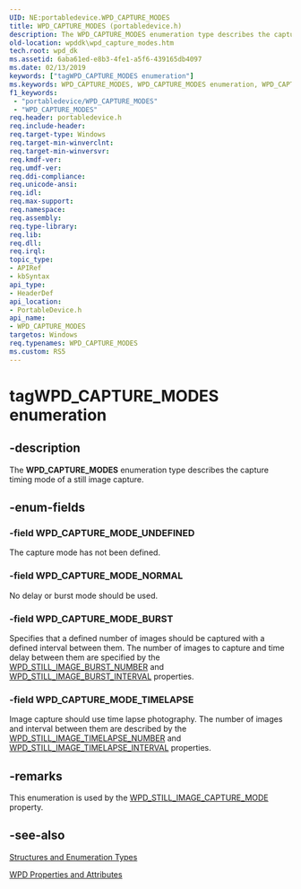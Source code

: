 ```yaml
---
UID: NE:portabledevice.WPD_CAPTURE_MODES
title: WPD_CAPTURE_MODES (portabledevice.h)
description: The WPD_CAPTURE_MODES enumeration type describes the capture timing mode of a still image capture.
old-location: wpddk\wpd_capture_modes.htm
tech.root: wpd_dk
ms.assetid: 6aba61ed-e8b3-4fe1-a5f6-439165db4097
ms.date: 02/13/2019
keywords: ["tagWPD_CAPTURE_MODES enumeration"]
ms.keywords: WPD_CAPTURE_MODES, WPD_CAPTURE_MODES enumeration, WPD_CAPTURE_MODE_BURST, WPD_CAPTURE_MODE_NORMAL, WPD_CAPTURE_MODE_TIMELAPSE, WPD_CAPTURE_MODE_UNDEFINED, enumeration, portabledevice/WPD_CAPTURE_MODES, portabledevice/WPD_CAPTURE_MODE_BURST, portabledevice/WPD_CAPTURE_MODE_NORMAL, portabledevice/WPD_CAPTURE_MODE_TIMELAPSE, portabledevice/WPD_CAPTURE_MODE_UNDEFINED, tagWPD_CAPTURE_MODES, wpddk.wpd_capture_modes
f1_keywords:
 - "portabledevice/WPD_CAPTURE_MODES"
 - "WPD_CAPTURE_MODES"
req.header: portabledevice.h
req.include-header: 
req.target-type: Windows
req.target-min-winverclnt: 
req.target-min-winversvr: 
req.kmdf-ver: 
req.umdf-ver: 
req.ddi-compliance: 
req.unicode-ansi: 
req.idl: 
req.max-support: 
req.namespace: 
req.assembly: 
req.type-library: 
req.lib: 
req.dll: 
req.irql: 
topic_type:
- APIRef
- kbSyntax
api_type:
- HeaderDef
api_location:
- PortableDevice.h
api_name:
- WPD_CAPTURE_MODES
targetos: Windows
req.typenames: WPD_CAPTURE_MODES
ms.custom: RS5
---
```


# tagWPD_CAPTURE_MODES enumeration


## -description



The <b>WPD_CAPTURE_MODES</b> enumeration type describes the capture timing mode of a still image capture.




## -enum-fields




### -field WPD_CAPTURE_MODE_UNDEFINED

The capture mode has not been defined.


### -field WPD_CAPTURE_MODE_NORMAL

No delay or burst mode should be used.


### -field WPD_CAPTURE_MODE_BURST

Specifies that a defined number of images should be captured with a defined interval between them. The number of images to capture and time delay between them are specified by the <a href="https://docs.microsoft.com/windows/desktop/wpd_sdk/still-image-properties">WPD_STILL_IMAGE_BURST_NUMBER</a> and <a href="https://docs.microsoft.com/windows/desktop/wpd_sdk/still-image-properties">WPD_STILL_IMAGE_BURST_INTERVAL</a> properties.


### -field WPD_CAPTURE_MODE_TIMELAPSE

Image capture should use time lapse photography. The number of images and interval between them are described by the <a href="https://docs.microsoft.com/windows/desktop/wpd_sdk/still-image-properties">WPD_STILL_IMAGE_TIMELAPSE_NUMBER</a> and <a href="https://docs.microsoft.com/windows/desktop/wpd_sdk/still-image-properties">WPD_STILL_IMAGE_TIMELAPSE_INTERVAL</a> properties.


## -remarks



This enumeration is used by the <a href="https://docs.microsoft.com/windows/desktop/wpd_sdk/still-image-properties">WPD_STILL_IMAGE_CAPTURE_MODE</a> property.




## -see-also




<a href="https://docs.microsoft.com/previous-versions/windows/hardware/drivers/ff597672(v=vs.85)">Structures and Enumeration Types</a>



<a href="https://docs.microsoft.com/previous-versions/windows/hardware/drivers/ff597900(v=vs.85)">WPD Properties and Attributes</a>
 

 

